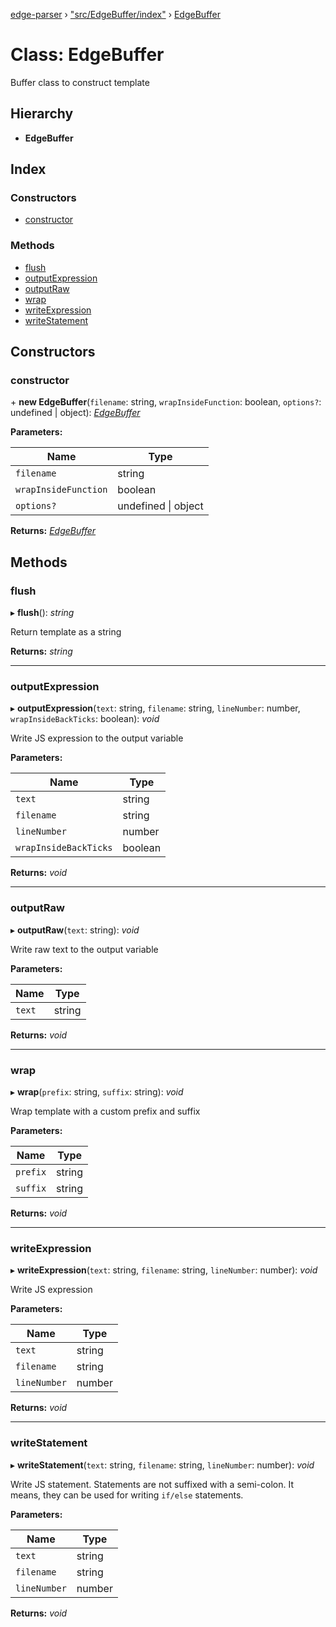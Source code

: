 [edge-parser](../README.md) › ["src/EdgeBuffer/index"](../modules/_src_edgebuffer_index_.md) › [EdgeBuffer](_src_edgebuffer_index_.edgebuffer.md)

# Class: EdgeBuffer

Buffer class to construct template

## Hierarchy

* **EdgeBuffer**

## Index

### Constructors

* [constructor](_src_edgebuffer_index_.edgebuffer.md#constructor)

### Methods

* [flush](_src_edgebuffer_index_.edgebuffer.md#flush)
* [outputExpression](_src_edgebuffer_index_.edgebuffer.md#outputexpression)
* [outputRaw](_src_edgebuffer_index_.edgebuffer.md#outputraw)
* [wrap](_src_edgebuffer_index_.edgebuffer.md#wrap)
* [writeExpression](_src_edgebuffer_index_.edgebuffer.md#writeexpression)
* [writeStatement](_src_edgebuffer_index_.edgebuffer.md#writestatement)

## Constructors

###  constructor

\+ **new EdgeBuffer**(`filename`: string, `wrapInsideFunction`: boolean, `options?`: undefined | object): *[EdgeBuffer](_src_edgebuffer_index_.edgebuffer.md)*

**Parameters:**

Name | Type |
------ | ------ |
`filename` | string |
`wrapInsideFunction` | boolean |
`options?` | undefined &#124; object |

**Returns:** *[EdgeBuffer](_src_edgebuffer_index_.edgebuffer.md)*

## Methods

###  flush

▸ **flush**(): *string*

Return template as a string

**Returns:** *string*

___

###  outputExpression

▸ **outputExpression**(`text`: string, `filename`: string, `lineNumber`: number, `wrapInsideBackTicks`: boolean): *void*

Write JS expression to the output variable

**Parameters:**

Name | Type |
------ | ------ |
`text` | string |
`filename` | string |
`lineNumber` | number |
`wrapInsideBackTicks` | boolean |

**Returns:** *void*

___

###  outputRaw

▸ **outputRaw**(`text`: string): *void*

Write raw text to the output variable

**Parameters:**

Name | Type |
------ | ------ |
`text` | string |

**Returns:** *void*

___

###  wrap

▸ **wrap**(`prefix`: string, `suffix`: string): *void*

Wrap template with a custom prefix and suffix

**Parameters:**

Name | Type |
------ | ------ |
`prefix` | string |
`suffix` | string |

**Returns:** *void*

___

###  writeExpression

▸ **writeExpression**(`text`: string, `filename`: string, `lineNumber`: number): *void*

Write JS expression

**Parameters:**

Name | Type |
------ | ------ |
`text` | string |
`filename` | string |
`lineNumber` | number |

**Returns:** *void*

___

###  writeStatement

▸ **writeStatement**(`text`: string, `filename`: string, `lineNumber`: number): *void*

Write JS statement. Statements are not suffixed with a semi-colon. It
means, they can be used for writing `if/else` statements.

**Parameters:**

Name | Type |
------ | ------ |
`text` | string |
`filename` | string |
`lineNumber` | number |

**Returns:** *void*
